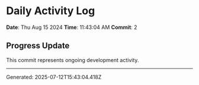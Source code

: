# Daily Activity Log

**Date**: Thu Aug 15 2024
**Time**: 11:43:04 AM
**Commit**: 2

## Progress Update

This commit represents ongoing development activity.

---
Generated: 2025-07-12T15:43:04.418Z
